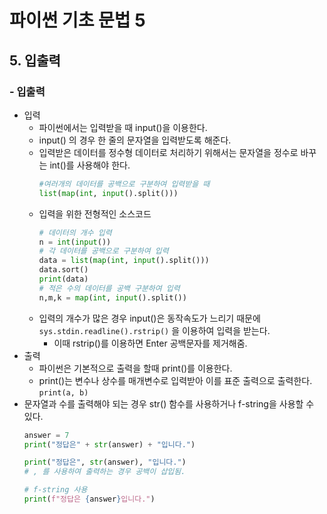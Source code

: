 # 파이썬 기초 문법 5

## 5. 입출력
### - 입출력
- 입력
  - 파이썬에서는 입력받을 때 input()을 이용한다.
  - input() 의 경우 한 줄의 문자열을 입력받도록 해준다.
  - 입력받은 데이터를 정수형 데이터로 처리하기 위해서는 문자열을 정수로 바꾸는 int()를 사용해야 한다.
    ```python
    #여러개의 데이터를 공백으로 구분하여 입력받을 때
    list(map(int, input().split()))
    ```
  - 입력을 위한 전형적인 소스코드
    ```python
    # 데이터의 개수 입력
    n = int(input())
    # 각 데이터를 공백으로 구분하여 입력
    data = list(map(int, input().split()))
    data.sort()
    print(data)
    # 적은 수의 데이터를 공백 구분하여 입력
    n,m,k = map(int, input().split())
    ```
  - 입력의 개수가 많은 경우 input()은 동작속도가 느리기 때문에
    ``` sys.stdin.readline().rstrip()``` 을 이용하여 입력을 받는다.
    - 이때 rstrip()를 이용하면 Enter 공백문자를 제거해줌.
- 출력
  - 파이썬은 기본적으로 출력을 할때 print()를 이용한다.
  - print()는 변수나 상수를 매개변수로 입력받아 이를 표준 출력으로 출력한다.<br>
    ```print(a, b)```
 - 문자열과 수를 출력해야 되는 경우 str() 함수를 사용하거나 f-string을 사용할 수 있다.
    ```python
    answer = 7
    print("정답은" + str(answer) + "입니다.")
    
    print("정답은", str(answer), "입니다.")
    # , 를 사용하여 출력하는 경우 공백이 삽입됨.

    # f-string 사용
    print(f"정답은 {answer}입니다.")
    ```